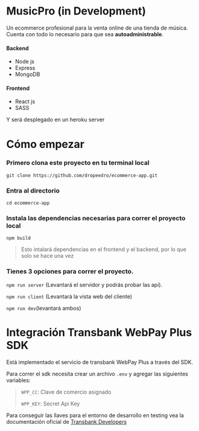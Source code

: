 # MusicPro (in Development)

Un ecommerce profesional para la venta online de una tienda de música. Cuenta con todo lo necesario para que sea **autoadministrable**. 

#### Backend	 
- Node js
- Express
- MongoDB
#### Frontend
- React js
- SASS

Y será desplegado en un heroku server
# Cómo empezar
### Primero clona este proyecto en tu terminal local
`git clone https://github.com/dropeedro/ecommerce-app.git`
### Entra al directorio
`cd ecommerce-app`
### Instala las dependencias necesarias para correr el proyecto local
`npm build`
> Esto intalará dependencias en el frontend y el backend, por lo que solo se hace una vez
### Tienes 3 opciones para correr el proyecto.
`npm run server` (Levantará el servidor y podrás probar las api).

`npm run client` (Levantará la vista web del cliente)

`npm run dev`(levantará ambos)

# Integración Transbank WebPay Plus SDK

Está implementado el servicio de transbank WebPay Plus a través del SDK.

Para correr el sdk necesita crear un archivo `.env` y agregar las siguientes variables:

>`WPP_CC`: Clave de comercio asignado
>
>`WPP_KEY`: Secret Api Key 

Para conseguir las llaves para el entorno de desarrollo en testing vea la documentación oficial de [Transbank Developers](https://www.transbankdevelopers.cl/producto/webpay#webpay-plus)